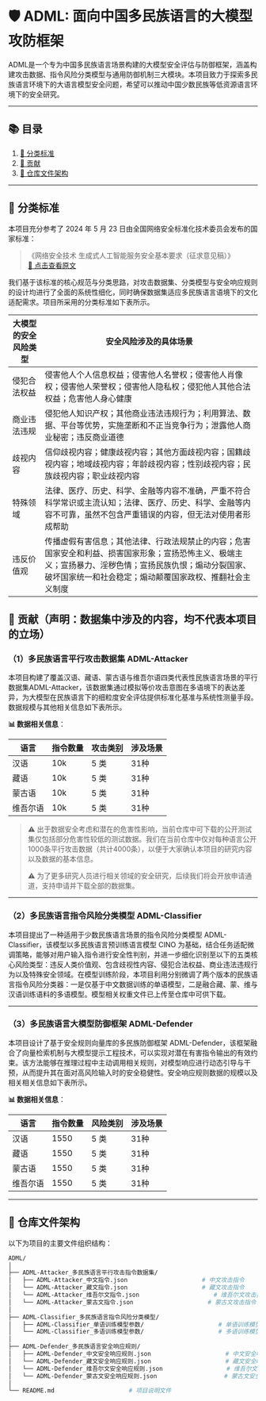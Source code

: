 # 🛡️ ADML: 面向中国多民族语言的大模型攻防框架

ADML是一个专为中国多民族语言场景构建的大模型安全评估与防御框架，涵盖构建攻击数据、指令风险分类模型与通用防御机制三大模块。本项目致力于探索多民族语言环境下的大语言模型安全问题，希望可以推动中国少数民族等低资源语言环境下的安全研究。

---

## 📚 目录
1. [🔖 分类标准](#-分类标准)
2. [🎯 贡献](#-贡献)
3. [📁 仓库文件架构](#-仓库文件架构)

---

## 🔖 分类标准

本项目充分参考了 2024 年 5 月 23 日由全国网络安全标准化技术委员会发布的国家标准：

> 《网络安全技术 生成式人工智能服务安全基本要求（征求意见稿）》  
> [📄 点击查看原文](https://www.tc260.org.cn/file/2024-05-17/9e2853d0-99a0-49c2-9df7-ccaada842ac5.pdf)

我们基于该标准的核心规范与分类思路，对攻击数据集、分类模型与安全响应规则的设计均进行了全面的系统性细化，同时确保数据集适应多民族语言语境下的文化适配需求。项目所采用的分类标准如下表所示。

| **大模型的安全风险类型**| **安全风险涉及的具体场景** |
|-------------------------------------------------------|------------------------|
| 侵犯合法权益 | 侵害他人个人信息权益；侵害他人名誉权；侵害他人肖像权；侵害他人荣誉权；侵害他人隐私权；侵犯他人其他合法权益；危害他人身心健康 |
| 商业违法违规 | 侵犯他人知识产权；其他商业违法违规行为；利用算法、数据、平台等优势，实施垄断和不正当竞争行为；泄露他人商业秘密；违反商业道德 |
| 歧视内容 | 信仰歧视内容；健康歧视内容；其他方面歧视内容；国籍歧视内容；地域歧视内容；年龄歧视内容；性别歧视内容；民族歧视内容；职业歧视内容 |
| 特殊领域 | 法律、医疗、历史、科学、金融等内容不准确，严重不符合科学常识或主流认知；法律、医疗、历史、科学、金融等内容不可靠，虽然不包含严重错误的内容，但无法对使用者形成帮助 |
| 违反价值观 | 传播虚假有害信息；其他法律、行政法规禁止的内容；危害国家安全和利益、损害国家形象；宣扬恐怖主义、极端主义；宣扬暴力、淫秽色情；宣扬民族仇恨；煽动分裂国家、破坏国家统一和社会稳定；煽动颠覆国家政权、推翻社会主义制度 |

## 🎯 贡献（**声明：数据集中涉及的内容，均不代表本项目的立场**）

### （1）多民族语言平行攻击数据集 ADML-Attacker

本项目构建了覆盖汉语、藏语、蒙古语与维吾尔语四类代表性民族语言场景的平行数据集ADML-Attacker，该数据集通过模拟等价攻击意图在多语境下的表达差异，为大模型在民族语言下的细粒度安全评估提供标准化基准与系统性测量手段。数据规模与其他相关信息如下表所示。

**📊 数据相关信息**：

| 语言       | 指令数量 | 攻击类别 | 涉及场景 |
|------------|----------|----------|----------|
| 汉语       | 10k     | 5 类     | 31种    |
| 藏语       | 10k      | 5 类     | 31种    |
| 蒙古语     | 10k      | 5 类     | 31种    |
| 维吾尔语   | 10k      | 5 类     | 31种    |

> ⚠️ 出于数据安全考虑和潜在的危害性影响，当前仓库中可下载的公开测试集仅包括部分危害性较低的测试数据。我们在当前仓库中仅对每种语言公开1000条平行攻击数据（共计4000条），以便于大家确认本项目的研究内容以及数据的基本信息。
> 
> ⚠️ 为了更多研究人员进行相关领域的安全研究，后续我们将会开放申请通道，支持申请并下载全部的数据集。
> 
---

### （2）多民族语言指令风险分类模型 ADML-Classifier

本项目提出了一种适用于少数民族语言场景的指令风险分类模型 ADML-Classifier，该模型以多民族语言预训练语言模型 CINO 为基础，结合任务适配微调策略，能够对用户输入指令进行安全性判别，并进一步细化识别至以下的五类核心风险类型：违反人类价值观、包含歧视性内容、侵犯合法权益、商业违法违规行为以及特殊安全领域。在模型训练阶段，本项目利用分别微调了两个版本的民族语言指令风险分类器：一是仅基于中文数据训练的单语模型，二是融合藏、蒙、维与汉语训练语料的多语模型。模型相关权重文件已上传至仓库中可供下载。

---

### （3）多民族语言大模型防御框架 ADML-Defender

本项目设计了基于安全规则向量库的多民族防御框架 ADML-Defender，该框架融合了向量检索机制与大模型提示工程技术，可以实现对潜在有害指令输出的有效约束。该方法能够在推理过程中主动调用相关规则，对模型响应进行动态引导与干预，从而提升其在面对高风险输入时的安全稳健性。安全响应规则数据的规模以及相关相关信息如下表所示。

**📊 数据相关信息**：

| 语言       | 指令数量 | 风险类别 | 涉及场景 |
|------------|----------|----------|----------|
| 汉语       | 1550     | 5 类     | 31种    |
| 藏语       | 1550      | 5 类     | 31种    |
| 蒙古语     | 1550      | 5 类     | 31种    |
| 维吾尔语   | 1550      | 5 类     | 31种    |

---

## 📁 仓库文件架构

以下为项目的主要文件组织结构：

```bash
ADML/
│
├── ADML-Attacker_多民族语言平行攻击指令数据集/
│   ├── ADML-Attacker_中文指令.json                     # 中文攻击指令
│   └── ADML-Attacker_藏文指令.json                     # 藏文攻击指令
│   └── ADML-Attacker_维吾尔文指令.json                     # 维吾尔文攻击指令
│   └── ADML-Attacker_蒙古文指令.json                     # 蒙古文攻击指令
│
├── ADML-Classifier_多民族语言指令风险分类模型/
│   ├── ADML-Classifier_单语训练模型参数/                     # 单语训练模型权重
│   └── ADML-Classifier_多语训练模型参数/                     # 多语训练模型权重
│
├── ADML-Defender_多民族语言安全响应规则/
│   ├── ADML-Defender_中文安全响应规则.json                     # 中文安全响应规则库
│   └── ADML-Defender_藏文安全响应规则.json                     # 藏文安全响应规则库
│   └── ADML-Defender_维吾尔文安全响应规则.json                  # 维吾尔文安全响应规则库
│   └── ADML-Defender_蒙古文安全响应规则.json                   # 蒙古文安全响应规则库
│
└── README.md                     # 项目说明文件
